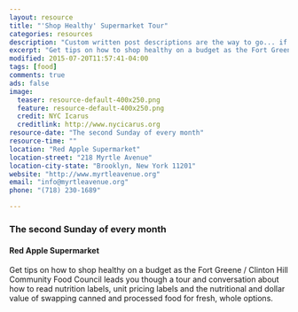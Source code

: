 ```yaml
---
layout: resource
title: "'Shop Healthy' Supermarket Tour"
categories: resources
description: "Custom written post descriptions are the way to go... if you're not lazy."
excerpt: "Get tips on how to shop healthy on a budget as the Fort Greene / Clinton Hill Community Food Council leads you though a tour and conversation about how to read nutrition labels, unit pricing labels and the nutritional and dollar value of swapping canned and processed food for fresh, whole options."
modified: 2015-07-20T11:57:41-04:00
tags: [food]
comments: true
ads: false
image:
  teaser: resource-default-400x250.png
  feature: resource-default-400x250.png
  credit: NYC Icarus
  creditlink: http://www.nycicarus.org
resource-date: "The second Sunday of every month"
resource-time: ""
location: "Red Apple Supermarket"
location-street: "218 Myrtle Avenue"
location-city-state: "Brooklyn, New York 11201"
website: "http://www.myrtleavenue.org"
email: "info@myrtleavenue.org"
phone: "(718) 230-1689"

---
```


### The second Sunday of every month

#### Red Apple Supermarket

Get tips on how to shop healthy on a budget as the Fort Greene / Clinton Hill Community Food Council leads you though a tour and conversation about how to read nutrition labels, unit pricing labels and the nutritional and dollar value of swapping canned and processed food for fresh, whole options.
